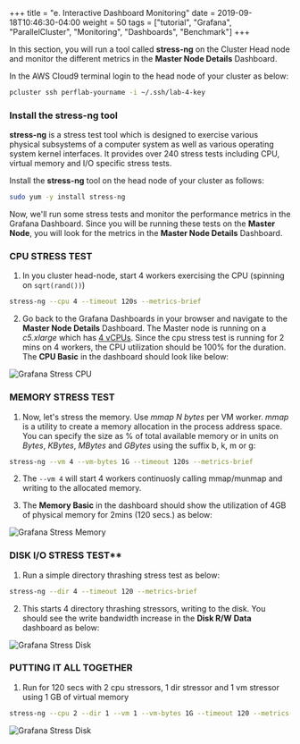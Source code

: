 +++
title = "e. Interactive Dashboard Monitoring"
date = 2019-09-18T10:46:30-04:00
weight = 50
tags = ["tutorial", "Grafana", "ParallelCluster", "Monitoring", "Dashboards", "Benchmark"]
+++

In this section, you will run a tool called **stress-ng** on the Cluster Head node and monitor the different metrics in the **Master Node Details** Dashboard.


In the AWS Cloud9 terminal login to the head node of your cluster as below:

```bash
pcluster ssh perflab-yourname -i ~/.ssh/lab-4-key
```

### Install the stress-ng tool

**stress-ng** is a stress test tool which is designed to exercise various physical subsystems of a computer system as well as various operating system kernel interfaces. It provides over 240 stress tests including CPU, virtual memory and I/O specific stress tests.

Install the **stress-ng** tool on the head node of your cluster as follows:

```bash
sudo yum -y install stress-ng
```

Now, we'll run some stress tests and monitor the performance metrics in the Grafana Dashboard. Since you will be running these tests on the **Master Node**, you will look for the metrics in the **Master Node Details** Dashboard.

### CPU STRESS TEST

1. In you cluster head-node, start 4 workers exercising the CPU (spinning on `sqrt(rand())`)

```bash
stress-ng --cpu 4 --timeout 120s --metrics-brief
```

2. Go back to the Grafana Dashboards in your browser and navigate to the **Master Node Details** Dashboard. The Master node is running on a *c5.xlarge* which has [4 vCPUs](https://instaguide.io/info.html?type=c5.xlarge). Since the cpu stress test is running for 2 mins on 4 workers, the CPU utilization should be 100% for the duration. The **CPU Basic** in the dashboard should look like below:

![Grafana Stress CPU](/images/monitoring/grafana-master-stress-cpu.png)


### MEMORY STRESS TEST

1. Now, let's stress the memory. Use *mmap N bytes* per VM worker. *mmap* is a utility to create a memory allocation in the process address space. You can specify the size as % of total available memory or in units on *Bytes*, *KBytes*, *MBytes* and *GBytes* using the suffix b, k, m or g:

```bash
stress-ng --vm 4 --vm-bytes 1G --timeout 120s --metrics-brief
```

2. The `--vm 4` will start 4 workers continuosly calling mmap/munmap and writing to the allocated memory. 

3. The **Memory Basic** in the dashboard should show the utilization of 4GB of physical memory for 2mins (120 secs.) as below:

![Grafana Stress Memory](/images/monitoring/grafana-master-stress-memory.png)


### DISK I/O STRESS TEST**

1. Run a simple directory thrashing stress test as below:

```bash
stress-ng --dir 4 --timeout 120 --metrics-brief
```

2. This starts 4 directory thrashing stressors, writing to the disk. You should see the write bandwidth increase in the **Disk R/W Data** dashboard as below:

![Grafana Stress Disk](/images/monitoring/grafana-master-stress-disk.png)

### PUTTING IT ALL TOGETHER

1. Run for 120 secs with 2 cpu stressors, 1 dir stressor and 1 vm stressor using 1 GB of virtual memory

```bash
stress-ng --cpu 2 --dir 1 --vm 1 --vm-bytes 1G --timeout 120 --metrics-brief
```

![Grafana Stress Disk](/images/monitoring/grafana-master-stress-all.png)
